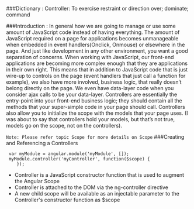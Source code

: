 
###Dictionary : Controller:
To exercise restraint or direction over; dominate; command

###Introduction :
In general how we are going to manage or use some amount of JavaScript code instead of having everything. The amount of JavaScript required on a page for applications becomes unmanageable when embedded in event handlers(Onclick, Onmouse) or elsewhere in the page. And just like development in any other environment, you want a good separation of concerns.
When working with JavaScript, our front-end applications are becoming more complex enough that they are applications in their own right. This means that in addition to JavaScript code that is just wire-up to controls on the page (event handlers that just call a function for example), we also have more involved, business logic, that really doesn’t belong directly on the page. We even have data-layer code when you consider ajax calls to be your data-layer. 
Controllers are essentially the entry-point into your front-end business logic; they should contain all the methods that your super-simple code in your page should call. Controllers also allow you to initialize the scope with the models that your page uses. (I was about to say that controllers hold your models, but that’s not true, models go on the scope, not on the controllers).

`Note: Please refer topic Scope for more details on Scope`
###Creating and Referencing a Controllers
```script
 var myModule = angular.module('myModule', []);
 myModule.controller('myController', function($scope) {
    });
```
* Controller is a JavaScript constructor function that is used to augment the Angular Scope
* Controller is attached to the DOM via the ng-controller directive
* A new child scope will be available as an injectable parameter to the Controller's constructor function as $scope

